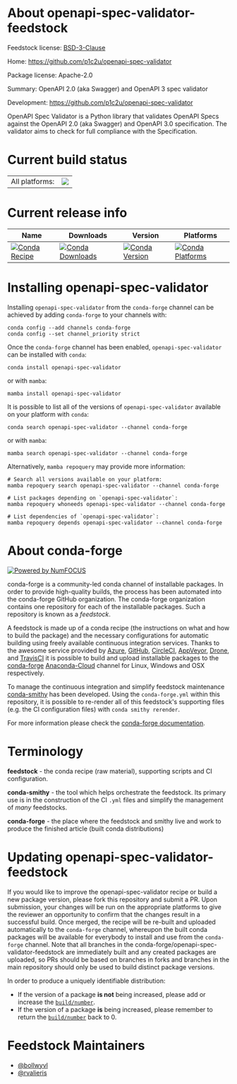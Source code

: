 About openapi-spec-validator-feedstock
======================================

Feedstock license: [BSD-3-Clause](https://github.com/conda-forge/openapi-spec-validator-feedstock/blob/main/LICENSE.txt)

Home: https://github.com/p1c2u/openapi-spec-validator

Package license: Apache-2.0

Summary: OpenAPI 2.0 (aka Swagger) and OpenAPI 3 spec validator

Development: https://github.com/p1c2u/openapi-spec-validator

OpenAPI Spec Validator is a Python library that validates OpenAPI Specs
against the OpenAPI 2.0 (aka Swagger) and OpenAPI 3.0 specification. The
validator aims to check for full compliance with the Specification.

Current build status
====================


<table><tr><td>All platforms:</td>
    <td>
      <a href="https://dev.azure.com/conda-forge/feedstock-builds/_build/latest?definitionId=8448&branchName=main">
        <img src="https://dev.azure.com/conda-forge/feedstock-builds/_apis/build/status/openapi-spec-validator-feedstock?branchName=main">
      </a>
    </td>
  </tr>
</table>

Current release info
====================

| Name | Downloads | Version | Platforms |
| --- | --- | --- | --- |
| [![Conda Recipe](https://img.shields.io/badge/recipe-openapi--spec--validator-green.svg)](https://anaconda.org/conda-forge/openapi-spec-validator) | [![Conda Downloads](https://img.shields.io/conda/dn/conda-forge/openapi-spec-validator.svg)](https://anaconda.org/conda-forge/openapi-spec-validator) | [![Conda Version](https://img.shields.io/conda/vn/conda-forge/openapi-spec-validator.svg)](https://anaconda.org/conda-forge/openapi-spec-validator) | [![Conda Platforms](https://img.shields.io/conda/pn/conda-forge/openapi-spec-validator.svg)](https://anaconda.org/conda-forge/openapi-spec-validator) |

Installing openapi-spec-validator
=================================

Installing `openapi-spec-validator` from the `conda-forge` channel can be achieved by adding `conda-forge` to your channels with:

```
conda config --add channels conda-forge
conda config --set channel_priority strict
```

Once the `conda-forge` channel has been enabled, `openapi-spec-validator` can be installed with `conda`:

```
conda install openapi-spec-validator
```

or with `mamba`:

```
mamba install openapi-spec-validator
```

It is possible to list all of the versions of `openapi-spec-validator` available on your platform with `conda`:

```
conda search openapi-spec-validator --channel conda-forge
```

or with `mamba`:

```
mamba search openapi-spec-validator --channel conda-forge
```

Alternatively, `mamba repoquery` may provide more information:

```
# Search all versions available on your platform:
mamba repoquery search openapi-spec-validator --channel conda-forge

# List packages depending on `openapi-spec-validator`:
mamba repoquery whoneeds openapi-spec-validator --channel conda-forge

# List dependencies of `openapi-spec-validator`:
mamba repoquery depends openapi-spec-validator --channel conda-forge
```


About conda-forge
=================

[![Powered by
NumFOCUS](https://img.shields.io/badge/powered%20by-NumFOCUS-orange.svg?style=flat&colorA=E1523D&colorB=007D8A)](https://numfocus.org)

conda-forge is a community-led conda channel of installable packages.
In order to provide high-quality builds, the process has been automated into the
conda-forge GitHub organization. The conda-forge organization contains one repository
for each of the installable packages. Such a repository is known as a *feedstock*.

A feedstock is made up of a conda recipe (the instructions on what and how to build
the package) and the necessary configurations for automatic building using freely
available continuous integration services. Thanks to the awesome service provided by
[Azure](https://azure.microsoft.com/en-us/services/devops/), [GitHub](https://github.com/),
[CircleCI](https://circleci.com/), [AppVeyor](https://www.appveyor.com/),
[Drone](https://cloud.drone.io/welcome), and [TravisCI](https://travis-ci.com/)
it is possible to build and upload installable packages to the
[conda-forge](https://anaconda.org/conda-forge) [Anaconda-Cloud](https://anaconda.org/)
channel for Linux, Windows and OSX respectively.

To manage the continuous integration and simplify feedstock maintenance
[conda-smithy](https://github.com/conda-forge/conda-smithy) has been developed.
Using the ``conda-forge.yml`` within this repository, it is possible to re-render all of
this feedstock's supporting files (e.g. the CI configuration files) with ``conda smithy rerender``.

For more information please check the [conda-forge documentation](https://conda-forge.org/docs/).

Terminology
===========

**feedstock** - the conda recipe (raw material), supporting scripts and CI configuration.

**conda-smithy** - the tool which helps orchestrate the feedstock.
                   Its primary use is in the construction of the CI ``.yml`` files
                   and simplify the management of *many* feedstocks.

**conda-forge** - the place where the feedstock and smithy live and work to
                  produce the finished article (built conda distributions)


Updating openapi-spec-validator-feedstock
=========================================

If you would like to improve the openapi-spec-validator recipe or build a new
package version, please fork this repository and submit a PR. Upon submission,
your changes will be run on the appropriate platforms to give the reviewer an
opportunity to confirm that the changes result in a successful build. Once
merged, the recipe will be re-built and uploaded automatically to the
`conda-forge` channel, whereupon the built conda packages will be available for
everybody to install and use from the `conda-forge` channel.
Note that all branches in the conda-forge/openapi-spec-validator-feedstock are
immediately built and any created packages are uploaded, so PRs should be based
on branches in forks and branches in the main repository should only be used to
build distinct package versions.

In order to produce a uniquely identifiable distribution:
 * If the version of a package **is not** being increased, please add or increase
   the [``build/number``](https://docs.conda.io/projects/conda-build/en/latest/resources/define-metadata.html#build-number-and-string).
 * If the version of a package **is** being increased, please remember to return
   the [``build/number``](https://docs.conda.io/projects/conda-build/en/latest/resources/define-metadata.html#build-number-and-string)
   back to 0.

Feedstock Maintainers
=====================

* [@bollwyvl](https://github.com/bollwyvl/)
* [@rvalieris](https://github.com/rvalieris/)

